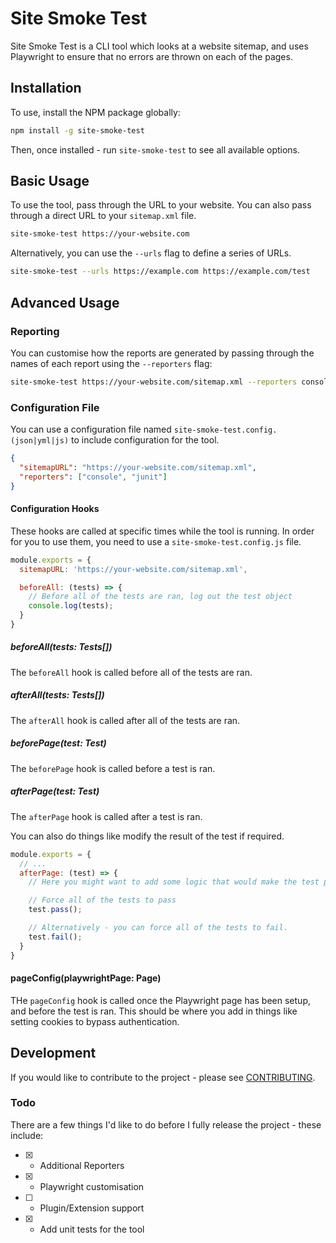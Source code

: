# Site Smoke Test

Site Smoke Test is a CLI tool which looks at a website sitemap, and uses Playwright to ensure that no errors are thrown on each of the pages.

## Installation

To use, install the NPM package globally:

```sh
npm install -g site-smoke-test
```

Then, once installed - run `site-smoke-test` to see all available options.

## Basic Usage

To use the tool, pass through the URL to your website. You can also pass through a direct URL to your `sitemap.xml` file.

```sh
site-smoke-test https://your-website.com
```

Alternatively, you can use the `--urls` flag to define a series of URLs.

```sh
site-smoke-test --urls https://example.com https://example.com/test
```

## Advanced Usage

### Reporting

You can customise how the reports are generated by passing through the names of each report using the `--reporters` flag:

```sh
site-smoke-test https://your-website.com/sitemap.xml --reporters console junit
```

### Configuration File

You can use a configuration file named `site-smoke-test.config.(json|yml|js)` to include configuration for the tool.

```json
{
  "sitemapURL": "https://your-website.com/sitemap.xml",
  "reporters": ["console", "junit"]
}
```

#### Configuration Hooks

These hooks are called at specific times while the tool is running. In order for you to use them, you need to use a `site-smoke-test.config.js` file.

```js
module.exports = {
  sitemapURL: 'https://your-website.com/sitemap.xml',

  beforeAll: (tests) => {
    // Before all of the tests are ran, log out the test object
    console.log(tests);
  }
}
```

##### beforeAll(tests: Tests[])
The `beforeAll` hook is called before all of the tests are ran.

##### afterAll(tests: Tests[])
The `afterAll` hook is called after all of the tests are ran.

##### beforePage(test: Test)
The `beforePage` hook is called before a test is ran.

##### afterPage(test: Test)
The `afterPage` hook is called after a test is ran.

You can also do things like modify the result of the test if required.
```js
module.exports = {
  // ...
  afterPage: (test) => {
    // Here you might want to add some logic that would make the test pass or fail, such as if the test is on a specific path.

    // Force all of the tests to pass
    test.pass();

    // Alternatively - you can force all of the tests to fail.
    test.fail();
  }
}
```

#### pageConfig(playwrightPage: Page)
THe `pageConfig` hook is called once the Playwright page has been setup, and before the test is ran. This should be where you add in things like setting cookies to bypass authentication.

## Development

If you would like to contribute to the project - please see [CONTRIBUTING](https://github.com/sambunting/site-smoke-test/blob/main/CONTRIBUTING).

### Todo
There are a few things I'd like to do before I fully release the project - these include:

- [x] - Additional Reporters
- [x] - Playwright customisation
- [ ] - Plugin/Extension support
- [x] - Add unit tests for the tool